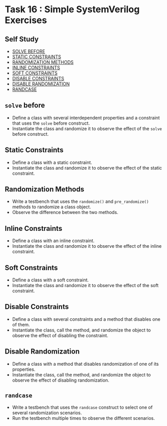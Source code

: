 # Task 16 : Simple SystemVerilog Exercises

## Self Study
- [SOLVE BEFORE                                             ](https://www.chipverify.com/systemverilog/systemverilog-solve-before)
- [STATIC CONSTRAINTS                                       ](https://www.chipverify.com/systemverilog/systemverilog-static-constraints)
- [RANDOMIZATION METHODS                                    ](https://www.chipverify.com/systemverilog/systemverilog-randomization-methods)
- [INLINE CONSTRAINTS                                       ](https://www.chipverify.com/systemverilog/systemverilog-inline-constraints)
- [SOFT CONSTRAINTS                                         ](https://www.chipverify.com/systemverilog/systemverilog-soft-constraints)
- [DISABLE CONSTRAINTS                                      ](https://www.chipverify.com/systemverilog/systemverilog-disable-constraints)
- [DISABLE RANDOMIZATION                                    ](https://www.chipverify.com/systemverilog/systemverilog-disable-randomization)
- [RANDCASE                                                 ](https://www.chipverify.com/systemverilog/systemverilog-randcase)

## `solve` before
  - Define a class with several interdependent properties and a constraint that uses the `solve` before construct.
  - Instantiate the class and randomize it to observe the effect of the `solve` before construct.

## Static Constraints
  - Define a class with a static constraint.
  - Instantiate the class and randomize it to observe the effect of the static constraint.

## Randomization Methods
  - Write a testbench that uses the `randomize()` and `pre_randomize()` methods to randomize a class object.
  - Observe the difference between the two methods.

## Inline Constraints
  - Define a class with an inline constraint.
  - Instantiate the class and randomize it to observe the effect of the inline constraint.

## Soft Constraints
  - Define a class with a soft constraint.
  - Instantiate the class and randomize it to observe the effect of the soft constraint.

## Disable Constraints
  - Define a class with several constraints and a method that disables one of them.
  - Instantiate the class, call the method, and randomize the object to observe the effect of disabling the constraint.

## Disable Randomization
  - Define a class with a method that disables randomization of one of its properties.
  - Instantiate the class, call the method, and randomize the object to observe the effect of disabling randomization.

## `randcase`
  - Write a testbench that uses the `randcase` construct to select one of several randomization scenarios.
  - Run the testbench multiple times to observe the different scenarios.

